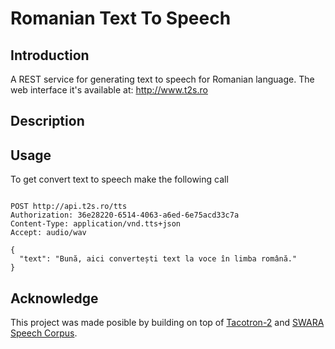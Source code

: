 # Romanian Text To Speech

## Introduction

A REST service for generating text to speech for Romanian language. The web interface it's available at:  http://www.t2s.ro

## Description

## Usage

To get convert text to speech make the following call

```

POST http://api.t2s.ro/tts
Authorization: 36e28220-6514-4063-a6ed-6e75acd33c7a
Content-Type: application/vnd.tts+json
Accept: audio/wav

{
  "text": "Bună, aici convertești text la voce în limba română."
}
```

## Acknowledge

This project was made posible by building on top of [Tacotron-2](https://github.com/aurelianmaga/Tacotron-2.ro) and [SWARA Speech Corpus](https://speech.utcluj.ro/swarasc/).
